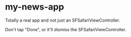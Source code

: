 # my-news-app

Totally a real app and not just an SFSafariViewController.

Don't tap "Done", or it'll dismiss the SFSafariViewController.
